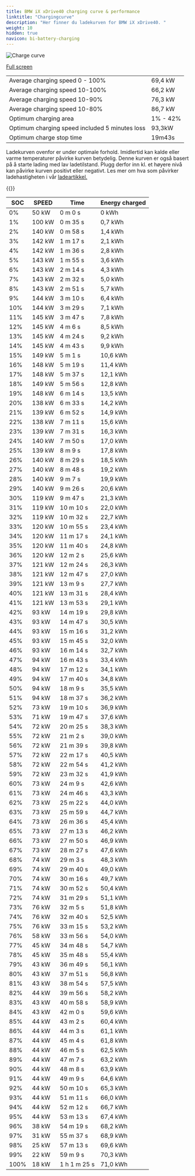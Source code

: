 ```yaml
---
title: BMW iX xDrive40 charging curve & performance
linktitle: "Chargingcurve"
description: "Her finner du ladekurven for BMW iX xDrive40. "
weight: 10
hidden: true
navicon: bi-battery-charging
---
```

<!-- markdownlint-disable MD033 -->
<img src="../chargingcurve.svg" alt="Charge curve" class="img-fluid">

[Full screen](../chargingcurve.svg)


<table class="table table-striped">
<tbody>
<tr>
<td>Average charging speed 0 - 100% </td><td>69,4 kW</td>
</tr>
<tr>
<td>Average charging speed 10-100% </td><td>66,2 kW</td>
</tr>
<tr>
<td>Average charging speed 10-90% </td><td>76,3 kW</td>
</tr>
<tr>
<td>Average charging speed 10-80% </td><td>86,7 kW</td>
</tr>
<tr>
<td>Optimum charging area</td><td>1% - 42%</td>
</tr>
<tr>
<td>Optimum charging speed included 5 minutes loss</td><td>93,3kW</td>
</tr>
<tr>
<td>Optimum charge stop time </td><td>19m43s</td>
</tr>
</tbody>
</table>


Ladekurven ovenfor er under optimale forhold. Imidlertid kan kalde eller varme temperaturer påvirke kurven betydelig. Denne kurven er også basert på å starte lading med lav ladetilstand. Plugg derfor inn kl. et høyere nivå kan påvirke kurven positivt eller negativt. Les mer om hva som påvirker ladehastigheten i vår [ladeartikkel.](../../../../../technology/battery/charging/) 


{{<evkxdisplayaddarticle />}}
<table class="table table-striped">
<thead>
<tr><th>SOC</th><th>SPEED</th><th>Time</th><th>Energy charged</th></tr>
</thead>
<tbody>
<tr>
<td>0%</td><td>50 kW</td><td> 0 m 0 s </td><td>0 kWh </td>
</tr>
<tr>
<td>1%</td><td>100 kW</td><td> 0 m 35 s </td><td>0,7 kWh </td>
</tr>
<tr>
<td>2%</td><td>140 kW</td><td> 0 m 58 s </td><td>1,4 kWh </td>
</tr>
<tr>
<td>3%</td><td>142 kW</td><td> 1 m 17 s </td><td>2,1 kWh </td>
</tr>
<tr>
<td>4%</td><td>142 kW</td><td> 1 m 36 s </td><td>2,8 kWh </td>
</tr>
<tr>
<td>5%</td><td>143 kW</td><td> 1 m 55 s </td><td>3,6 kWh </td>
</tr>
<tr>
<td>6%</td><td>143 kW</td><td> 2 m 14 s </td><td>4,3 kWh </td>
</tr>
<tr>
<td>7%</td><td>143 kW</td><td> 2 m 32 s </td><td>5,0 kWh </td>
</tr>
<tr>
<td>8%</td><td>143 kW</td><td> 2 m 51 s </td><td>5,7 kWh </td>
</tr>
<tr>
<td>9%</td><td>144 kW</td><td> 3 m 10 s </td><td>6,4 kWh </td>
</tr>
<tr>
<td>10%</td><td>144 kW</td><td> 3 m 29 s </td><td>7,1 kWh </td>
</tr>
<tr>
<td>11%</td><td>145 kW</td><td> 3 m 47 s </td><td>7,8 kWh </td>
</tr>
<tr>
<td>12%</td><td>145 kW</td><td> 4 m 6 s </td><td>8,5 kWh </td>
</tr>
<tr>
<td>13%</td><td>145 kW</td><td> 4 m 24 s </td><td>9,2 kWh </td>
</tr>
<tr>
<td>14%</td><td>145 kW</td><td> 4 m 43 s </td><td>9,9 kWh </td>
</tr>
<tr>
<td>15%</td><td>149 kW</td><td> 5 m 1 s </td><td>10,6 kWh </td>
</tr>
<tr>
<td>16%</td><td>148 kW</td><td> 5 m 19 s </td><td>11,4 kWh </td>
</tr>
<tr>
<td>17%</td><td>148 kW</td><td> 5 m 37 s </td><td>12,1 kWh </td>
</tr>
<tr>
<td>18%</td><td>149 kW</td><td> 5 m 56 s </td><td>12,8 kWh </td>
</tr>
<tr>
<td>19%</td><td>148 kW</td><td> 6 m 14 s </td><td>13,5 kWh </td>
</tr>
<tr>
<td>20%</td><td>138 kW</td><td> 6 m 33 s </td><td>14,2 kWh </td>
</tr>
<tr>
<td>21%</td><td>139 kW</td><td> 6 m 52 s </td><td>14,9 kWh </td>
</tr>
<tr>
<td>22%</td><td>138 kW</td><td> 7 m 11 s </td><td>15,6 kWh </td>
</tr>
<tr>
<td>23%</td><td>139 kW</td><td> 7 m 31 s </td><td>16,3 kWh </td>
</tr>
<tr>
<td>24%</td><td>140 kW</td><td> 7 m 50 s </td><td>17,0 kWh </td>
</tr>
<tr>
<td>25%</td><td>139 kW</td><td> 8 m 9 s </td><td>17,8 kWh </td>
</tr>
<tr>
<td>26%</td><td>140 kW</td><td> 8 m 29 s </td><td>18,5 kWh </td>
</tr>
<tr>
<td>27%</td><td>140 kW</td><td> 8 m 48 s </td><td>19,2 kWh </td>
</tr>
<tr>
<td>28%</td><td>140 kW</td><td> 9 m 7 s </td><td>19,9 kWh </td>
</tr>
<tr>
<td>29%</td><td>140 kW</td><td> 9 m 26 s </td><td>20,6 kWh </td>
</tr>
<tr>
<td>30%</td><td>119 kW</td><td> 9 m 47 s </td><td>21,3 kWh </td>
</tr>
<tr>
<td>31%</td><td>119 kW</td><td> 10 m 10 s </td><td>22,0 kWh </td>
</tr>
<tr>
<td>32%</td><td>119 kW</td><td> 10 m 32 s </td><td>22,7 kWh </td>
</tr>
<tr>
<td>33%</td><td>120 kW</td><td> 10 m 55 s </td><td>23,4 kWh </td>
</tr>
<tr>
<td>34%</td><td>120 kW</td><td> 11 m 17 s </td><td>24,1 kWh </td>
</tr>
<tr>
<td>35%</td><td>120 kW</td><td> 11 m 40 s </td><td>24,8 kWh </td>
</tr>
<tr>
<td>36%</td><td>120 kW</td><td> 12 m 2 s </td><td>25,6 kWh </td>
</tr>
<tr>
<td>37%</td><td>121 kW</td><td> 12 m 24 s </td><td>26,3 kWh </td>
</tr>
<tr>
<td>38%</td><td>121 kW</td><td> 12 m 47 s </td><td>27,0 kWh </td>
</tr>
<tr>
<td>39%</td><td>121 kW</td><td> 13 m 9 s </td><td>27,7 kWh </td>
</tr>
<tr>
<td>40%</td><td>121 kW</td><td> 13 m 31 s </td><td>28,4 kWh </td>
</tr>
<tr>
<td>41%</td><td>121 kW</td><td> 13 m 53 s </td><td>29,1 kWh </td>
</tr>
<tr>
<td>42%</td><td>93 kW</td><td> 14 m 19 s </td><td>29,8 kWh </td>
</tr>
<tr>
<td>43%</td><td>93 kW</td><td> 14 m 47 s </td><td>30,5 kWh </td>
</tr>
<tr>
<td>44%</td><td>93 kW</td><td> 15 m 16 s </td><td>31,2 kWh </td>
</tr>
<tr>
<td>45%</td><td>93 kW</td><td> 15 m 45 s </td><td>32,0 kWh </td>
</tr>
<tr>
<td>46%</td><td>93 kW</td><td> 16 m 14 s </td><td>32,7 kWh </td>
</tr>
<tr>
<td>47%</td><td>94 kW</td><td> 16 m 43 s </td><td>33,4 kWh </td>
</tr>
<tr>
<td>48%</td><td>94 kW</td><td> 17 m 12 s </td><td>34,1 kWh </td>
</tr>
<tr>
<td>49%</td><td>94 kW</td><td> 17 m 40 s </td><td>34,8 kWh </td>
</tr>
<tr>
<td>50%</td><td>94 kW</td><td> 18 m 9 s </td><td>35,5 kWh </td>
</tr>
<tr>
<td>51%</td><td>94 kW</td><td> 18 m 37 s </td><td>36,2 kWh </td>
</tr>
<tr>
<td>52%</td><td>73 kW</td><td> 19 m 10 s </td><td>36,9 kWh </td>
</tr>
<tr>
<td>53%</td><td>71 kW</td><td> 19 m 47 s </td><td>37,6 kWh </td>
</tr>
<tr>
<td>54%</td><td>72 kW</td><td> 20 m 25 s </td><td>38,3 kWh </td>
</tr>
<tr>
<td>55%</td><td>72 kW</td><td> 21 m 2 s </td><td>39,0 kWh </td>
</tr>
<tr>
<td>56%</td><td>72 kW</td><td> 21 m 39 s </td><td>39,8 kWh </td>
</tr>
<tr>
<td>57%</td><td>72 kW</td><td> 22 m 17 s </td><td>40,5 kWh </td>
</tr>
<tr>
<td>58%</td><td>72 kW</td><td> 22 m 54 s </td><td>41,2 kWh </td>
</tr>
<tr>
<td>59%</td><td>72 kW</td><td> 23 m 32 s </td><td>41,9 kWh </td>
</tr>
<tr>
<td>60%</td><td>73 kW</td><td> 24 m 9 s </td><td>42,6 kWh </td>
</tr>
<tr>
<td>61%</td><td>73 kW</td><td> 24 m 46 s </td><td>43,3 kWh </td>
</tr>
<tr>
<td>62%</td><td>73 kW</td><td> 25 m 22 s </td><td>44,0 kWh </td>
</tr>
<tr>
<td>63%</td><td>73 kW</td><td> 25 m 59 s </td><td>44,7 kWh </td>
</tr>
<tr>
<td>64%</td><td>73 kW</td><td> 26 m 36 s </td><td>45,4 kWh </td>
</tr>
<tr>
<td>65%</td><td>73 kW</td><td> 27 m 13 s </td><td>46,2 kWh </td>
</tr>
<tr>
<td>66%</td><td>73 kW</td><td> 27 m 50 s </td><td>46,9 kWh </td>
</tr>
<tr>
<td>67%</td><td>73 kW</td><td> 28 m 27 s </td><td>47,6 kWh </td>
</tr>
<tr>
<td>68%</td><td>74 kW</td><td> 29 m 3 s </td><td>48,3 kWh </td>
</tr>
<tr>
<td>69%</td><td>74 kW</td><td> 29 m 40 s </td><td>49,0 kWh </td>
</tr>
<tr>
<td>70%</td><td>74 kW</td><td> 30 m 16 s </td><td>49,7 kWh </td>
</tr>
<tr>
<td>71%</td><td>74 kW</td><td> 30 m 52 s </td><td>50,4 kWh </td>
</tr>
<tr>
<td>72%</td><td>74 kW</td><td> 31 m 29 s </td><td>51,1 kWh </td>
</tr>
<tr>
<td>73%</td><td>76 kW</td><td> 32 m 5 s </td><td>51,8 kWh </td>
</tr>
<tr>
<td>74%</td><td>76 kW</td><td> 32 m 40 s </td><td>52,5 kWh </td>
</tr>
<tr>
<td>75%</td><td>76 kW</td><td> 33 m 15 s </td><td>53,2 kWh </td>
</tr>
<tr>
<td>76%</td><td>58 kW</td><td> 33 m 56 s </td><td>54,0 kWh </td>
</tr>
<tr>
<td>77%</td><td>45 kW</td><td> 34 m 48 s </td><td>54,7 kWh </td>
</tr>
<tr>
<td>78%</td><td>45 kW</td><td> 35 m 48 s </td><td>55,4 kWh </td>
</tr>
<tr>
<td>79%</td><td>43 kW</td><td> 36 m 49 s </td><td>56,1 kWh </td>
</tr>
<tr>
<td>80%</td><td>43 kW</td><td> 37 m 51 s </td><td>56,8 kWh </td>
</tr>
<tr>
<td>81%</td><td>43 kW</td><td> 38 m 54 s </td><td>57,5 kWh </td>
</tr>
<tr>
<td>82%</td><td>44 kW</td><td> 39 m 56 s </td><td>58,2 kWh </td>
</tr>
<tr>
<td>83%</td><td>43 kW</td><td> 40 m 58 s </td><td>58,9 kWh </td>
</tr>
<tr>
<td>84%</td><td>43 kW</td><td> 42 m 0 s </td><td>59,6 kWh </td>
</tr>
<tr>
<td>85%</td><td>44 kW</td><td> 43 m 2 s </td><td>60,4 kWh </td>
</tr>
<tr>
<td>86%</td><td>44 kW</td><td> 44 m 3 s </td><td>61,1 kWh </td>
</tr>
<tr>
<td>87%</td><td>44 kW</td><td> 45 m 4 s </td><td>61,8 kWh </td>
</tr>
<tr>
<td>88%</td><td>44 kW</td><td> 46 m 5 s </td><td>62,5 kWh </td>
</tr>
<tr>
<td>89%</td><td>44 kW</td><td> 47 m 7 s </td><td>63,2 kWh </td>
</tr>
<tr>
<td>90%</td><td>44 kW</td><td> 48 m 8 s </td><td>63,9 kWh </td>
</tr>
<tr>
<td>91%</td><td>44 kW</td><td> 49 m 9 s </td><td>64,6 kWh </td>
</tr>
<tr>
<td>92%</td><td>44 kW</td><td> 50 m 10 s </td><td>65,3 kWh </td>
</tr>
<tr>
<td>93%</td><td>44 kW</td><td> 51 m 11 s </td><td>66,0 kWh </td>
</tr>
<tr>
<td>94%</td><td>44 kW</td><td> 52 m 12 s </td><td>66,7 kWh </td>
</tr>
<tr>
<td>95%</td><td>44 kW</td><td> 53 m 13 s </td><td>67,4 kWh </td>
</tr>
<tr>
<td>96%</td><td>38 kW</td><td> 54 m 19 s </td><td>68,2 kWh </td>
</tr>
<tr>
<td>97%</td><td>31 kW</td><td> 55 m 37 s </td><td>68,9 kWh </td>
</tr>
<tr>
<td>98%</td><td>25 kW</td><td> 57 m 13 s </td><td>69,6 kWh </td>
</tr>
<tr>
<td>99%</td><td>22 kW</td><td> 59 m 9 s </td><td>70,3 kWh </td>
</tr>
<tr>
<td>100%</td><td>18 kW</td><td>1 h 1 m 25 s </td><td>71,0 kWh </td>
</tr>
</tbody>
</table>

